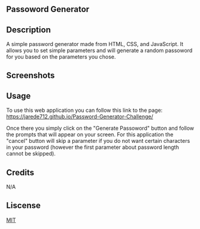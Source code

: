 # <Simple Password Generator>

## Passoword Generator

## Description

A simple password generator made from HTML, CSS, and JavaScript. It allows you to set simple parameters and will generate a random passoword for you based on the parameters you chose.

## Screenshots



## Usage

To use this web application you can follow this link to the page: https://jarede712.github.io/Password-Generator-Challenge/

Once there you simply click on the "Generate Passoword" button and follow the prompts that will appear on your screen. For this application the "cancel" button will skip a parameter if you do not want certain characters in your password (however the first parameter about password length cannot be skipped).

## Credits 

N/A

## Liscense

[MIT](https://choosealicense.com/licenses/mit/)
